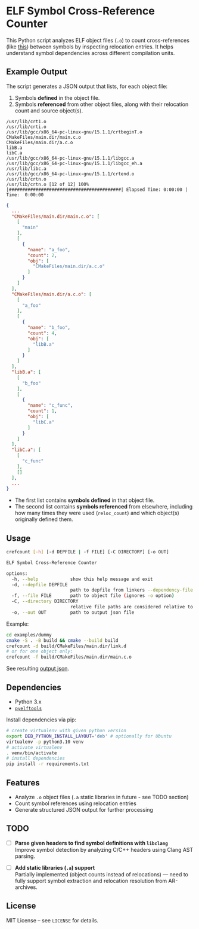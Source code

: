 # ELF Symbol Cross-Reference Counter

This Python script analyzes ELF object files (`.o`) to count cross-references (like [this](https://maskray.me/blog/2022-02-27-analysis-and-introspection-options-in-linkers#cross-references)) between symbols by inspecting relocation entries. It helps understand symbol dependencies across different compilation units.

## Example Output

The script generates a JSON output that lists, for each object file:

1. Symbols **defined** in the object file.
2. Symbols **referenced** from other object files, along with their relocation count and source object(s).

```
/usr/lib/crt1.o
/usr/lib/crti.o
/usr/lib/gcc/x86_64-pc-linux-gnu/15.1.1/crtbeginT.o
CMakeFiles/main.dir/main.c.o
CMakeFiles/main.dir/a.c.o
libB.a
libC.a
/usr/lib/gcc/x86_64-pc-linux-gnu/15.1.1/libgcc.a
/usr/lib/gcc/x86_64-pc-linux-gnu/15.1.1/libgcc_eh.a
/usr/lib/libc.a
/usr/lib/gcc/x86_64-pc-linux-gnu/15.1.1/crtend.o
/usr/lib/crtn.o
/usr/lib/crtn.o [12 of 12] 100% |##########################################| Elapsed Time: 0:00:00 | Time:  0:00:00
```


```json
{
  ...
  "CMakeFiles/main.dir/main.c.o": [
    [
      "main"
    ],
    [
      {
        "name": "a_foo",
        "count": 2,
        "obj": [
          "CMakeFiles/main.dir/a.c.o"
        ]
      }
    ]
  ],
  "CMakeFiles/main.dir/a.c.o": [
    [
      "a_foo"
    ],
    [
      {
        "name": "b_foo",
        "count": 4,
        "obj": [
          "libB.a"
        ]
      }
    ]
  ],
  "libB.a": [
    [
      "b_foo"
    ],
    [
      {
        "name": "c_func",
        "count": 1,
        "obj": [
          "libC.a"
        ]
      }
    ]
  ],
  "libC.a": [
    [
      "c_func"
    ],
    []
  ],
  ...
}
```

- The first list contains **symbols defined** in that object file.
- The second list contains **symbols referenced** from elsewhere, including how many times they were used (`reloc_count`) and which object(s) originally defined them.

## Usage

```bash
crefcount [-h] [-d DEPFILE | -f FILE] [-C DIRECTORY] [-o OUT]

ELF Symbol Cross-Reference Counter

options:
  -h, --help            show this help message and exit
  -d, --depfile DEPFILE
                        path to depfile from linkers --dependency-file option
  -f, --file FILE       path to object file (ignores -o option)
  -C, --directory DIRECTORY
                        relative file paths are considered relative to this directory
  -o, --out OUT         path to output json file
```

Example:
```bash
cd examples/dummy
cmake -S . -B build && cmake --build build
crefcount -d build/CMakeFiles/main.dir/link.d
# or for one object only:
crefcount -f build/CMakeFiles/main.dir/main.c.o
```
See resulting [output json](examples/dummy/objects.json).

## Dependencies

- Python 3.x
- [`pyelftools`](https://github.com/eliben/pyelftools)

Install dependencies via pip:

```bash
# create virtualenv with given python version
export DEB_PYTHON_INSTALL_LAYOUT='deb' # optionally for Ubuntu
virtualenv -p python3.10 venv
# activate virtualenv
. venv/bin/activate
# install dependencies
pip install -r requirements.txt
```

## Features

- Analyze `.o` object files (`.a` static libraries in future - see TODO section)
- Count symbol references using relocation entries
- Generate structured JSON output for further processing

## TODO

- [ ] **Parse given headers to find symbol definitions with `libclang`**  
  Improve symbol detection by analyzing C/C++ headers using Clang AST parsing.

- [ ] **Add static libraries (`.a`) support**  
  Partially implemented (object counts instead of relocations) — need to fully support symbol extraction and relocation resolution from AR-archives.

## License

MIT License – see `LICENSE` for details.
